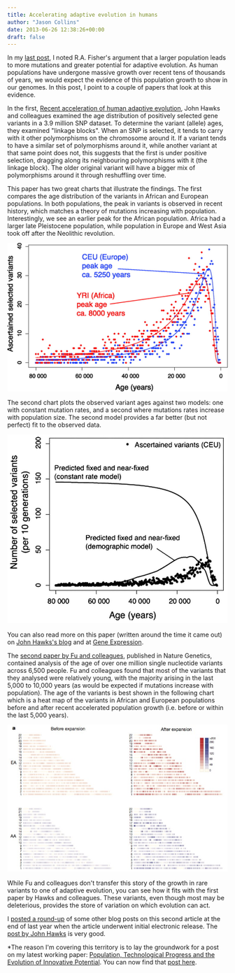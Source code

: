 ```yaml
---
title: Accelerating adaptive evolution in humans
author: "Jason Collins"
date: 2013-06-26 12:38:26+00:00
draft: false
---
```


In my [last post](https://www.jasoncollins.blog/more-people-means-more-ideas-and-mutations/), I noted R.A. Fisher's argument that a larger population leads to more mutations and greater potential for adaptive evolution. As human populations have undergone massive growth over recent tens of thousands of years, we would expect the evidence of this population growth to show in our genomes. In this post, I point to a couple of papers that look at this evidence.

In the first, [Recent acceleration of human adaptive evolution](https://doi.org/10.1073/pnas.0707650104), John Hawks and colleagues examined the age distribution of positively selected gene variants in a 3.9 million SNP dataset. To determine the variant (allele) ages, they examined "linkage blocks". When an SNP is selected, it tends to carry with it other polymorphisms on the chromosome around it. If a variant tends to have a similar set of polymorphisms around it, while another variant at that same point does not, this suggests that the first is under positive selection, dragging along its neighbouring polymorphisms with it (the linkage block). The older original variant will have a bigger mix of polymorphisms around it through reshuffling over time.

This paper has two great charts that illustrate the findings. The first compares the age distribution of the variants in African and European populations. In both populations, the peak in variants is observed in recent history, which matches a theory of mutations increasing with population. Interestingly, we see an earlier peak for the African population. Africa had a larger late Pleistocene population, while population in Europe and West Asia took off after the Neolithic revolution.

![Hawks et al (2007) Fig 1](img/2013-06-26-accelerating-adaptive-evolution-in-humans/hawks-et-al-2007-fig-1.jpg)

The second chart plots the observed variant ages against two models: one with constant mutation rates, and a second where mutations rates increase with population size. The second model provides a far better (but not perfect) fit to the observed data.

![Hawks et al (2007) Fig 3](img/2013-06-26-accelerating-adaptive-evolution-in-humans/hawks-et-al-2007-fig-3.jpg)

You can also read more on this paper (written around the time it came out) on [John Hawks's blog](http://johnhawks.net/weblog/topics/evolution/selection/acceleration/accel_story_2007.html?seemore=y) and at [Gene Expression](http://blogs.discovermagazine.com/gnxp/2007/12/accelerated-adaptive-human-evolution/#.UcpkvuuiaI4).

The [second paper by Fu and colleagues](https://doi.org/10.1038/nature11690), published in Nature Genetics, contained analysis of the age of over one million single nucleotide variants across 6,500 people. Fu and colleagues found that most of the variants that they analysed were relatively young, with the majority arising in the last 5,000 to 10,000 years (as would be expected if mutations increase with population). The age of the variants is best shown in the following chart which is a heat map of the variants in African and European populations before and after recent accelerated population growth (i.e. before or within the last 5,000 years).

![Fu et al (2007) Fig 3a](img/2013-06-26-accelerating-adaptive-evolution-in-humans/fu-et-al-2007-fig-3a.jpg)

While Fu and colleagues don't transfer this story of the growth in rare variants to one of adaptive evolution, you can see how it fits with the first paper by Hawks and colleagues. These variants, even though most may be deleterious, provides the store of variation on which evolution can act.

I [posted a round-up](https://www.jasoncollins.blog/a-flood-of-new-genetic-variation/) of some other blog posts on this second article at the end of last year when the article underwent initial electronic release. The [post by John Hawks](http://johnhawks.net/weblog/reviews/genomics/selection/fu-2012-mutation-ages-europeans-africans.html) is very good.

*The reason I'm covering this territory is to lay the groundwork for a post on my latest working paper: [Population, Technological Progress and the Evolution of Innovative Potential](http://ssrn.com/abstract=2284456). You can now find that [post here](https://www.jasoncollins.blog/population-technological-progress-and-the-evolution-of-innovative-potential/).
